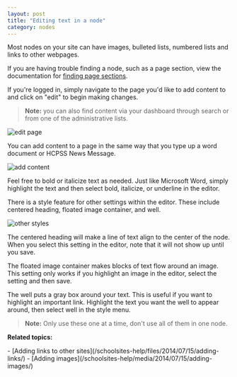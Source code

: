 ```yaml
---
layout: post
title: "Editing text in a node"
category: nodes
---
```


Most nodes on your site can have images, bulleted lists, numbered lists and links to other webpages.

If you are having trouble finding a node, such as a page section, view the documentation for [finding page sections](/schoolsites-help/nodes/2014/07/15/finding-content/).

If you're logged in, simply navigate to the page you'd like to add content to and click on "edit" to begin making changes.

<blockquote>
<strong>Note:</strong> you can also find content via  your dashboard through search or from one of the administrative lists.
</blockquote> 

![edit page](/schoolsites-help/images/pages/edit.png)

<a name="wysiwyg"></a>

You can add content to a page in the same way that you type up a word document or HCPSS News Message.

![add content](/schoolsites-help/images/pages/page-wysiwyg.png)

Feel free to bold or italicize text as needed. Just like Microsoft Word, simply highlight the text and then select bold, italicize, or underline in the editor.

There is a style feature for other settings within the editor. These include centered heading, floated image container, and well. 

![other styles](/schoolsites-help/images/pages/other-styles.png)

The centered heading will make a line of text align to the center of the node. When you select this setting in the editor, note that it will not show up until you save. 

The floated image container makes blocks of text flow around an image. This setting only works if you highlight an image in the editor, select the setting and then save. 

The well puts a gray box around your text. This is useful if you want to highlight an important link. Highlight the text you want the well to appear around, then select well in the style menu.

<blockquote>
  <p><strong>Note:</strong> Only use these one at a time, don't use all of them in one node.</p>
</blockquote>

<p><strong>Related topics:</strong></p>
- [Adding links to other sites](/schoolsites-help/files/2014/07/15/adding-links/)
- [Adding images](/schoolsites-help/media/2014/07/15/adding-images/)
